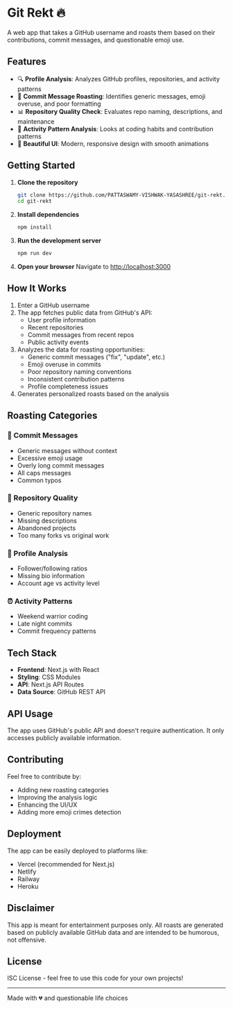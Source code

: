 # Git Rekt 🔥

A web app that takes a GitHub username and roasts them based on their contributions, commit messages, and questionable emoji use.

## Features

- 🔍 **Profile Analysis**: Analyzes GitHub profiles, repositories, and activity patterns
- 📝 **Commit Message Roasting**: Identifies generic messages, emoji overuse, and poor formatting
- 📊 **Repository Quality Check**: Evaluates repo naming, descriptions, and maintenance
- 🎯 **Activity Pattern Analysis**: Looks at coding habits and contribution patterns
- 🎨 **Beautiful UI**: Modern, responsive design with smooth animations

## Getting Started

1. **Clone the repository**
   ```bash
   git clone https://github.com/PATTASWAMY-VISHWAK-YASASHREE/git-rekt.git
   cd git-rekt
   ```

2. **Install dependencies**
   ```bash
   npm install
   ```

3. **Run the development server**
   ```bash
   npm run dev
   ```

4. **Open your browser**
   Navigate to [http://localhost:3000](http://localhost:3000)

## How It Works

1. Enter a GitHub username
2. The app fetches public data from GitHub's API:
   - User profile information
   - Recent repositories
   - Commit messages from recent repos
   - Public activity events
3. Analyzes the data for roasting opportunities:
   - Generic commit messages ("fix", "update", etc.)
   - Emoji overuse in commits
   - Poor repository naming conventions
   - Inconsistent contribution patterns
   - Profile completeness issues
4. Generates personalized roasts based on the analysis

## Roasting Categories

### 📝 Commit Messages
- Generic messages without context
- Excessive emoji usage
- Overly long commit messages
- All caps messages
- Common typos

### 📂 Repository Quality  
- Generic repository names
- Missing descriptions
- Abandoned projects
- Too many forks vs original work

### 👤 Profile Analysis
- Follower/following ratios
- Missing bio information
- Account age vs activity level

### ⏰ Activity Patterns
- Weekend warrior coding
- Late night commits
- Commit frequency patterns

## Tech Stack

- **Frontend**: Next.js with React
- **Styling**: CSS Modules
- **API**: Next.js API Routes
- **Data Source**: GitHub REST API

## API Usage

The app uses GitHub's public API and doesn't require authentication. It only accesses publicly available information.

## Contributing

Feel free to contribute by:
- Adding new roasting categories
- Improving the analysis logic
- Enhancing the UI/UX
- Adding more emoji crimes detection

## Deployment

The app can be easily deployed to platforms like:
- Vercel (recommended for Next.js)
- Netlify
- Railway
- Heroku

## Disclaimer

This app is meant for entertainment purposes only. All roasts are generated based on publicly available GitHub data and are intended to be humorous, not offensive.

## License

ISC License - feel free to use this code for your own projects!

---

Made with 💔 and questionable life choices